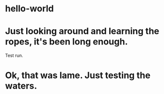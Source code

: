 # hello-world
# Just looking around and learning the ropes, it's been long enough.

Test run.
# Ok, that was lame.  Just testing the waters.
